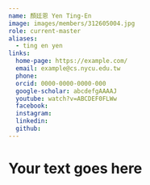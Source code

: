 ```yaml
---
name: 顏廷恩 Yen Ting-En 
image: images/members/312605004.jpg 
role: current-master
aliases:
  - ting en yen
links:
  home-page: https://example.com/
  email: example@cs.nycu.edu.tw
  phone: 
  orcid: 0000-0000-0000-000
  google-scholar: abcdefgAAAAJ
  youtube: watch?v=ABCDEF0FLWw
  facebook:
  instagram:
  linkedin:
  github:
---
```

# Your text goes here
